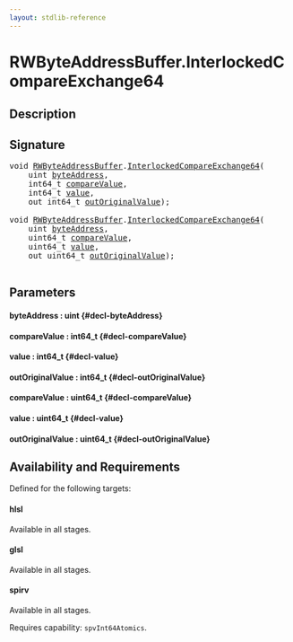 ```yaml
---
layout: stdlib-reference
---
```


# RWByteAddressBuffer\.InterlockedCompareExchange64

## Description





## Signature 

<pre>
<span class="code_keyword">void</span> <a href="/stdlib-reference/types/RWByteAddressBuffer/index" class="code_type">RWByteAddressBuffer</a>.<a href="/stdlib-reference/types/RWByteAddressBuffer/InterlockedCompareExchange64">InterlockedCompareExchange64</a>(
    <span class="code_keyword">uint</span> <a href="/stdlib-reference/types/RWByteAddressBuffer/InterlockedCompareExchange64#decl-byteAddress" class="code_param">byteAddress</a>,
    int64_t <a href="/stdlib-reference/types/RWByteAddressBuffer/InterlockedCompareExchange64#decl-compareValue" class="code_param">compareValue</a>,
    int64_t <a href="/stdlib-reference/types/RWByteAddressBuffer/InterlockedCompareExchange64#decl-value" class="code_param">value</a>,
    <span class="code_keyword">out</span> int64_t <a href="/stdlib-reference/types/RWByteAddressBuffer/InterlockedCompareExchange64#decl-outOriginalValue" class="code_param">outOriginalValue</a>);

<span class="code_keyword">void</span> <a href="/stdlib-reference/types/RWByteAddressBuffer/index" class="code_type">RWByteAddressBuffer</a>.<a href="/stdlib-reference/types/RWByteAddressBuffer/InterlockedCompareExchange64">InterlockedCompareExchange64</a>(
    <span class="code_keyword">uint</span> <a href="/stdlib-reference/types/RWByteAddressBuffer/InterlockedCompareExchange64#decl-byteAddress" class="code_param">byteAddress</a>,
    uint64_t <a href="/stdlib-reference/types/RWByteAddressBuffer/InterlockedCompareExchange64#decl-compareValue" class="code_param">compareValue</a>,
    uint64_t <a href="/stdlib-reference/types/RWByteAddressBuffer/InterlockedCompareExchange64#decl-value" class="code_param">value</a>,
    <span class="code_keyword">out</span> uint64_t <a href="/stdlib-reference/types/RWByteAddressBuffer/InterlockedCompareExchange64#decl-outOriginalValue" class="code_param">outOriginalValue</a>);

</pre>

## Parameters

#### byteAddress  : uint {#decl-byteAddress}
#### compareValue  : int64\_t {#decl-compareValue}
#### value  : int64\_t {#decl-value}
#### outOriginalValue  : int64\_t {#decl-outOriginalValue}
#### compareValue  : uint64\_t {#decl-compareValue}
#### value  : uint64\_t {#decl-value}
#### outOriginalValue  : uint64\_t {#decl-outOriginalValue}

## Availability and Requirements

Defined for the following targets:

#### hlsl
Available in all stages.

#### glsl
Available in all stages.

#### spirv
Available in all stages.

Requires capability: `spvInt64Atomics`.


